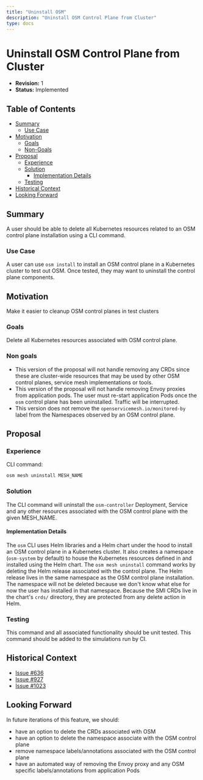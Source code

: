 ```yaml
---
title: "Uninstall OSM"
description: "Uninstall OSM Control Plane from Cluster"
type: docs
---
```


# Uninstall OSM Control Plane from Cluster

- **Revision:** 1
- **Status:** Implemented

## Table of Contents
<!-- toc -->
- [Summary](#summary)
  - [Use Case](#use-case)
- [Motivation](#motivation)
  - [Goals](#goals)
  - [Non-Goals](#non-goals)
- [Proposal](#proposal)
  - [Experience](#experience)
  - [Solution](#solution)
    - [Implementation Details](#implementation-details)
  - [Testing](#testing)
- [Historical Context](#historical-context)
- [Looking Forward](#looking-forward)
<!-- /toc -->

## Summary
A user should be able to delete all Kubernetes resources related to an OSM control plane installation using a CLI command.

### Use Case
A user can use `osm install` to install an OSM control plane in a Kubernetes cluster to test out OSM. Once tested, they may want to uninstall the control plane components.

## Motivation
Make it easier to cleanup OSM control planes in test clusters

### Goals
Delete all Kubernetes resources associated with OSM control plane.

### Non goals
- This version of the proposal will not handle removing any CRDs since these are cluster-wide resources that may be used by other OSM control planes, service mesh implementations or tools.
- This version of the proposal will not handle removing Envoy proxies from application pods. The user must re-start application Pods once the `osm` control plane has been uninstalled. Traffic will be interrupted.
- This version does not remove the `openservicemesh.io/monitored-by` label from the Namespaces observed by an OSM control plane.

## Proposal

### Experience
CLI command:
```bash
osm mesh uninstall MESH_NAME
```

### Solution
The CLI command will uninstall the `osm-controller` Deployment, Service and any other resources associated with the OSM control plane with the given MESH_NAME.

#### Implementation Details
The `osm` CLI uses Helm libraries and a Helm chart under the hood to install an OSM control plane in a Kubernetes cluster. It also creates a namespace (`osm-system` by default) to house the Kubernetes resources defined in and installed using the Helm chart. The `osm mesh uninstall` command works by deleting the Helm release associated with the control plane. The Helm release lives in the same namespace as the OSM control plane installation. The namespace will not be deleted because we don't know what else for now the user has installed in that namespace. Because the SMI CRDs live in the chart's `crds/` directory, they are protected from any delete action in Helm.

### Testing
This command and all associated functionality should be unit tested. This command should be added to the simulations run by CI.

## Historical Context
- [Issue #636](https://github.com/openservicemesh/osm/issues/636)
- [Issue #927](https://github.com/openservicemesh/osm/issues/927)
- [Issue #1023](https://github.com/openservicemesh/osm/issues/1023)

## Looking Forward
In future iterations of this feature, we should:
- have an option to delete the CRDs associated with OSM
- have an option to delete the namespace associate with the OSM control plane
- remove namespace labels/annotations associated with the OSM control plane
- have an automated way of removing the Envoy proxy and any OSM specific labels/annotations from application Pods
